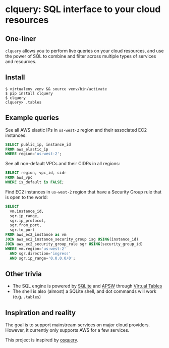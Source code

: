 # clquery: SQL interface to your cloud resources

## One-liner
`clquery` allows you to perform live queries on your cloud resources, and use the power of SQL to combine and filter across multiple types of services and resources.

## Install
```shell
$ virtualenv venv && source venv/bin/activate
$ pip install clquery
$ clquery
clquery> .tables
```

## Example queries
See all AWS elastic IPs in `us-west-2` region and their associated EC2 instances:
```sql
SELECT public_ip, instance_id
FROM aws_elastic_ip
WHERE region='us-west-2';
```

See all non-default VPCs and their CIDRs in all regions:
```sql
SELECT region, vpc_id, cidr
FROM aws_vpc
WHERE is_default is FALSE;
```

Find EC2 instances in `us-west-2` region that have a Security Group rule that is open to the world:
```sql
SELECT
  vm.instance_id,
  sgr.ip_range,
  sgr.ip_protocol,
  sgr.from_port,
  sgr.to_port
FROM aws_ec2_instance as vm
JOIN aws_ec2_instance_security_group isg USING(instance_id)
JOIN aws_ec2_security_group_rule sgr USING(security_group_id)
WHERE vm.region='us-west-2'
  AND sgr.direction='ingress'
  AND sgr.ip_range='0.0.0.0/0';
```

## Other trivia
- The SQL engine is powered by [SQLite](https://sqlite.org/) and [APSW](https://github.com/rogerbinns/apsw) through [Virtual Tables](https://sqlite.org/vtab.html)
- The shell is also (almost) a SQLite shell, and dot commands will work (e.g. `.tables`)


## Inspiration and reality
The goal is to support mainstream services on major cloud providers. However, it currently only supports AWS for a few services.

This project is inspired by [osquery](https://osquery.io/).
